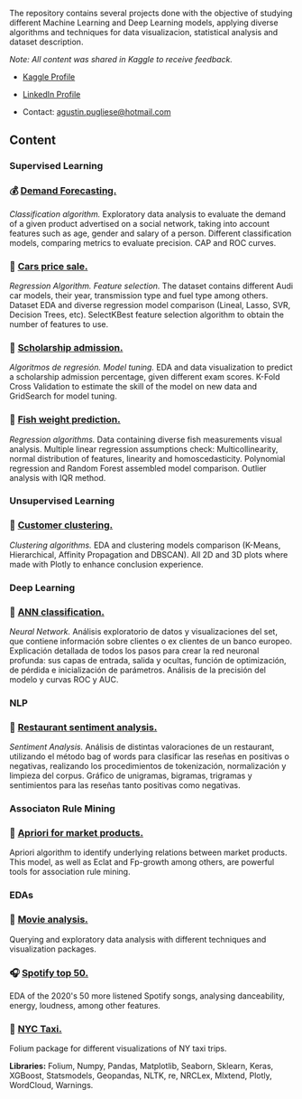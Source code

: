 The repository contains several projects done with the objective of studying different Machine Learning and Deep Learning models, applying diverse algorithms and techniques for data visualizacion, statistical analysis and dataset description.

*Note: All content was shared in Kaggle to receive feedback.*

* [Kaggle Profile](https://www.kaggle.com/agustinpugliese)

* [LinkedIn Profile](https://www.linkedin.com/in/agust%C3%ADnpugliese7/)

* Contact: agustin.pugliese@hotmail.com

## Content

### Supervised Learning

### :moneybag: [Demand Forecasting.](https://nbviewer.jupyter.org/github/AgusTP/Data-Science/blob/master/Purchase%20classification%20algorithms/Social%20network%20product%20purchase.ipynb)
*Classification algorithm.* 
Exploratory data analysis to evaluate the demand of a given product advertised on a social network, taking into account features such as age, gender and salary of a person. Different classification models, comparing metrics to evaluate precision. CAP and ROC curves.

### :car: [Cars price sale.](https://nbviewer.jupyter.org/github/AgusTP/Data-Science/blob/master/Audi_price_Kaggle_Task/Audi_Kaggle_price%2896%25%20Score%29.ipynb)
*Regression Algorithm. Feature selection.*
The dataset contains different Audi car models, their year, transmission type and fuel type among others. Dataset EDA and diverse regression model comparison (Lineal, Lasso, SVR, Decision Trees, etc). SelectKBest feature selection algorithm to obtain the number of features to use. 

### :notebook: [Scholarship admission.](https://nbviewer.jupyter.org/github/AgusTP/Data-Science/blob/master/Admission%20prediction/Admission%20Prediction.ipynb)
*Algoritmos de regresión. Model tuning.* 
EDA and data visualization to predict a scholarship admission percentage, given different exam scores. K-Fold Cross Validation to estimate the skill of the model on new data and GridSearch for model tuning.

### :tropical_fish: [Fish weight prediction.](https://nbviewer.jupyter.org/github/AgusTP/Data-Science/blob/master/Fish%20weight%20analysis/Fish_weight_prediction.ipynb)
*Regression algorithms.*
Data containing diverse fish measurements visual analysis. Multiple linear regression assumptions check: Multicollinearity, normal distribution of features, linearity and homoscedasticity. Polynomial regression and Random Forest assembled model comparison. Outlier analysis with IQR method.

### Unsupervised Learning

### :barber: [Customer clustering.](https://nbviewer.jupyter.org/github/AgusTP/Data-Science/blob/master/Clustering%20comparison/Mall%20Customers%20Clustering.ipynb)
*Clustering algorithms.*
EDA and clustering models comparison (K-Means, Hierarchical, Affinity Propagation and DBSCAN). All 2D and 3D plots where made with Plotly to enhance conclusion experience.

### Deep Learning

### :bank: [ANN classification.](https://nbviewer.jupyter.org/github/AgusTP/Data-Science/blob/master/NN%20classification/ANN%20.ipynb)
*Neural Network.*
Análisis exploratorio de datos y visualizaciones del set, que contiene información sobre clientes o ex clientes de un banco europeo. Explicación detallada de todos los pasos para crear la red neuronal profunda: sus capas de entrada, salida y ocultas, función de optimización, de pérdida e inicialización de parámetros. Análisis de la precisión del modelo y curvas ROC y AUC.

### NLP

### :fork_and_knife: [Restaurant sentiment analysis.](https://nbviewer.jupyter.org/github/AgusTP/Data-Science/blob/master/NLP%20reviews/NLP%20review%20analysis.ipynb)
*Sentiment Analysis.*
Análisis de distintas valoraciones de un restaurant, utilizando el método bag of words para clasificar las reseñas en positivas o negativas, realizando los procedimientos de tokenización, normalización y limpieza del corpus. Gráfico de unigramas, bigramas, trigramas y sentimientos para las reseñas tanto positivas como negativas.

### Associaton Rule Mining

### :hamburger: [Apriori for market products.](https://nbviewer.jupyter.org/github/AgusTP/Data-Science/blob/master/Association%20rule%20learning/Association%20Rules.ipynb)
Apriori algorithm to identify underlying relations between market products. This model, as well as Eclat and Fp-growth among others, are powerful tools for association rule mining.

### EDAs

### :movie_camera: [Movie analysis.](https://nbviewer.jupyter.org/github/AgusTP/Data-Science/blob/master/Movie%20EDA%20and%20visualizations/Movie%20EDA%20and%20visualizations.ipynb)
Querying and exploratory data analysis with different techniques and visualization packages.

### :headphones: [Spotify top 50.](https://nbviewer.jupyter.org/github/AgusTP/Data-Science/blob/master/Spotify_top_50/Spotify%20top%2050%20songs%20EDA.ipynb)
EDA of the 2020's 50 more listened Spotify songs, analysing danceability, energy, loudness, among other features.

### :oncoming_taxi: [NYC Taxi.](https://nbviewer.jupyter.org/github/AgusTP/Data-Science/blob/master/NY%20Taxi/NY%20taxi.ipynb)
Folium package for different visualizations of NY taxi trips.

**Libraries:** Folium, Numpy, Pandas, Matplotlib, Seaborn, Sklearn, Keras, XGBoost, Statsmodels, Geopandas, NLTK, re, NRCLex, Mlxtend, Plotly, WordCloud, Warnings.
